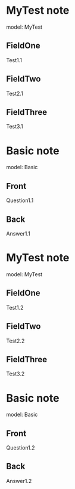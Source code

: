 # MyTest note
model: MyTest

## FieldOne
Test1.1

## FieldTwo
Test2.1

## FieldThree
Test3.1

# Basic note
model: Basic

## Front
Question1.1

## Back
Answer1.1

# MyTest note
model: MyTest

## FieldOne
Test1.2

## FieldTwo
Test2.2

## FieldThree
Test3.2

# Basic note
model: Basic

## Front
Question1.2

## Back
Answer1.2

